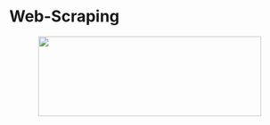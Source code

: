 # Web-Scraping

<p align="center">
  <img width="400" height="143" src="https://www.google.com/url?sa=i&url=https%3A%2F%2Fwww.pngegg.com%2Fid%2Fpng-zqpuj&psig=AOvVaw1xzPQ7BRhx8yfJ-ufnFc5v&ust=1716704121330000&source=images&cd=vfe&opi=89978449&ved=0CBIQjRxqFwoTCPjcrcGTqIYDFQAAAAAdAAAAABAE">
</p>

<div align="center">
